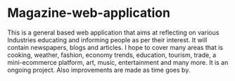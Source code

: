 # Magazine-web-application
This is a general based web application that aims at reflecting on various Industries educating and informing people as per their interest. 
It will contain newspapers, blogs and articles.
I hope to cover many areas that is cooking, weather, fashion, economy trends, education, tourism, trade, a mini-ecommerce platform, art, music, entertainment and many more.
It is an ongoing project. Also improvements are made as time goes by.

